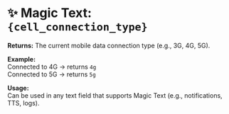# ✨ Magic Text: `{cell_connection_type}`

**Returns:** The current mobile data connection type (e.g., 3G, 4G, 5G).

**Example:**  
Connected to 4G → returns `4g`  
Connected to 5G → returns `5g`

**Usage:**  
Can be used in any text field that supports Magic Text (e.g., notifications, TTS, logs).